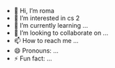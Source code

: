- 👋 Hi, I’m roma
- 👀 I’m interested in cs 2
- 🌱 I’m currently learning ...
- 💞️ I’m looking to collaborate on ...
- 📫 How to reach me ...
- 😄 Pronouns: ...
- ⚡ Fun fact: ...

<!---
ryzhiklix/ryzhiklix is a ✨ special ✨ repository because its `README.md` (this file) appears on your GitHub profile.
You can click the Preview link to take a look at your changes.
--->
